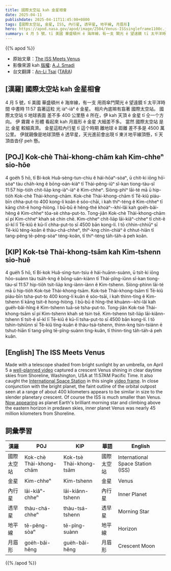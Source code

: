 ```yaml
---
title: 國際太空站 kah 金星相會
date: 2025-04-11
publishdate: 2025-04-11T11:45:00+0800
tags: [國際太空站, 金星, ISS, 內行星, 透早星, 地平線, 月眉形]
hero: https://apod.nasa.gov/apod/image/2504/Venus-ISSsingleframe1100c.jpeg
summary: 4 月 5 號，tī 美國 華盛頓州 ê 海岸線，有一支 閘光 ê 望遠鏡 tī 太平洋時間 中晝時 11:57 翕著這粒 光 iàⁿ-iàⁿ ê 金星。
---
```


{{% apod %}}

- 原始文章：[The ISS Meets Venus](https://apod.nasa.gov/apod/ap250411.html)
- 影像來源 kah [版權][Copyright]: [A.J. Smadi][A_J_Smadi]
- 台文翻譯：[An-Li Tsai][An-Li Tsai] ([TARA][TARA])


## [漢羅] 國際太空站 kah 金星相會
4 月 5 號，tī 美國 華盛頓州 ê 海岸線，有一支 用雨傘鬥閘光 ê 望遠鏡 tī 太平洋時間 中晝時 11:57 翕著這粒 光 iàⁿ-iàⁿ ê 金星。
相片內底嘛有翕著 國際太空站。
國際太空站 tī 地球表面 差不多 400 公里懸 ê 所在，伊 kah 天頂 ê 金星 tī 仝一个方向。
伊 霧霧 ê 形體 看起來 kah 月眉形 ê 金星 大細差不多。
當然 國際太空站 是比 金星 較細真濟。
金星這粒內行星 tī 這个時期 離地球 ê 距離 差不多是 4500 萬公里。
伊就親像是地球頂懸 ê 透早星，天光進前會出現 tī 東爿地平線頂懸，tī 天頂沓沓仔 peh 懸。

<!--
## [中文] 國際太空站邂逅金星

4月5日，一段精心策劃的影片拍攝於美國華盛頓州海岸線，用一架遮擋陽光的望遠鏡拍攝，於太平洋時間上午11:57，捕捉到了晴朗的白天天空中閃耀的金星。
影片中也捕捉了國際太空站的身影。
在約400公里的距離上，國際太空站與明亮的行星緊密相連，其模糊的輪廓看起來與細長的行星新月大小相似。
當然，國際太空站比金星小得多。
如今，內行星金星如同地球上明亮的晨星，在黎明前的天空中冉冉升起，升至東方地平線之上，距離海岸線近4500萬公里。

## [英文] The ISS Meets Venus

Made with a telescope shaded from bright sunlight by an umbrella, on April 5 a well-planned video captured a crescent Venus shining in clear daytime skies from Shoreline, Washington, USA at 11:57AM Pacific Time.
It also caught the International Space Station in this single video frame.
In close conjunction with the bright planet, the faint outline of the orbital outpost seen at a range of about 400 kilometers appears to be similar in size to the slender planetary crescent.
Of course the ISS is much smaller than Venus.
Now appearing as planet Earth's brilliant morning star and climbing above the eastern horizon in predawn skies, inner planet Venus was nearly 45 million kilometers from Shoreline.

-->

## [POJ] Kok-chè Thài-khong-chām kah Kim-chheⁿ sio-hōe
4 goe̍h 5 hō, tī Bí-kok Huâ-sèng-tun-chiu ê hái-hōaⁿ-sòaⁿ, ū chit-ki iōng hō͘-sòaⁿ tàu cha̍h-kng ê bōng-oán-kiàⁿ tī Thài-pêng-iûⁿ sî-kan tiong-tàu-sî 11:57 hip-tio̍h chit-lia̍p kng-iàⁿ-iàⁿ ê Kim-chheⁿ.
Siòng-phìⁿ lāi-té mā ū hip-tio̍h Kok-chè Thài-khong-chām.
Kok-chè Thài-khong-chām tī Tē-kiû piáu-bīn chha-put-to 400 kong-lí koân ê sóo-chāi, i kah thiⁿ-téng ê Kim-chheⁿ tī kāng chit-ê hong-hiòng.
I bū-bū ê hêng-thé khoàⁿ--khí-lâi kah goe̍h-bâi-hêng ê Kim-chheⁿ tōa-sè chha-put-to.
Tong-jiân Kok-chè Thài-khong-chām sī pí Kim-chheⁿ khah sè chin chē.
Kim-chheⁿ chit-lia̍p lāi-kiâⁿ-chheⁿ tī chit-ê sî-kî lī Tē-kiû ê kū-lī chha-put-to sī 4500 bān kong-lí.
I tō chhin-chhiūⁿ sī Tē-kiû téng-koân ê thàu-chá-chheⁿ, thiⁿ-kng chìn-chiáⁿ ē chhut-hiān tī tang-pêng tē-pêng-sòaⁿ téng-koân, tī thiⁿ-téng ta̍h-ta̍h-á peh koân.

## [KIP] Kok-tsè Thài-khong-tsām kah Kim-tshenn sio-huē
4 gue̍h 5 hō, tī Bí-kok Huâ-sìng-tun-tsiu ê hái-huānn-suànn, ū tsit-ki iōng hōo-suànn tàu tsa̍h-kng ê bōng-uán-kiànn tī Thài-pîng-iûnn sî-kan tiong-tàu-sî 11:57 hip-tio̍h tsit-lia̍p kng-iànn-iànn ê Kim-tshenn.
Siòng-phìnn lāi-té mā ū hip-tio̍h Kok-tsè Thài-khong-tsām.
Kok-tsè Thài-khong-tsām tī Tē-kiû piáu-bīn tsha-put-to 400 kong-lí kuân ê sóo-tsāi, i kah thinn-tíng ê Kim-tshenn tī kāng tsit-ê hong-hiòng.
I bū-bū ê hîng-thé khuànn--khí-lâi kah gue̍h-bâi-hîng ê Kim-tshenn tuā-sè tsha-put-to.
Tong-jiân Kok-tsè Thài-khong-tsām sī pí Kim-tshenn khah sè tsin tsē.
Kim-tshenn tsit-lia̍p lāi-kiânn-tshenn tī tsit-ê sî-kî lī Tē-kiû ê kū-lī tsha-put-to sī 4500 bān kong-lí.
I tō tshin-tshiūnn sī Tē-kiû tíng-kuân ê thàu-tsá-tshenn, thinn-kng tsìn-tsiánn ē tshut-hiān tī tang-pîng tē-pîng-suànn tíng-kuân, tī thinn-tíng ta̍h-ta̍h-á peh kuân.

## [English] The ISS Meets Venus

Made with a telescope shaded from bright sunlight by an umbrella, on April 5 a [well-planned video][well_planned_video] captured a crescent Venus shining in clear daytime skies from Shoreline, Washington, USA at 11:57AM Pacific Time.
It also caught the [International Space Station][International_Space_Station] in this single [video frame][video_frame].
In close conjunction with the bright planet, the faint outline of the orbital outpost seen at a range of about 400 kilometers appears to be similar in size to the slender planetary crescent.
Of course the ISS is much smaller than Venus.
[Now appearing][Now_appearing] as planet Earth's brilliant morning star and climbing above the eastern horizon in predawn skies, inner planet Venus was nearly 45 million kilometers from Shoreline.


## 詞彙學習
|漢羅|POJ|KIP|華語|English|
|-|-|-|-|-|
| 國際太空站 | Kok-chè Thài-khong-chām | Kok-tsè Thài-khong-tsām | 國際太空站 | International Space Station (ISS) |
| 金星 | Kim-chheⁿ | Kim-tshenn | 金星 | Venus |
| 內行星 | lāi-kiâⁿ-chheⁿ | lāi-kiânn-tshenn | 內行星 | Inner Planet |
| 透早星 | thàu-chá-chheⁿ | thàu-tsá-tshenn | 透早星 | Morning Star |
| 地平線 | tē-pêng-sòaⁿ | tē-pîng-suànn | 地平線 | Horizon |
| 月眉形 | goe̍h-bâi-hêng | gue̍h-bâi-hêng | 月眉形 | Crescent Moon |


{{% /apod %}}

[An-Li Tsai]: mailto:thianbun.taigi@gmail.com
[TARA]: https://tara.tw

[Copyright]: https://apod.nasa.gov/apod/fap/lib/about_apod.html#srapply
[License3]: https://creativecommons.org/licenses/by-nc-nd/3.0/
[License2]:https://creativecommons.org/licenses/by-nc-nd/2.0/
[NASA]:https://www.nasa.gov/

[well_planned_video]:https://www.instagram.com/aj.smadi/p/DIIERE2y23f/?img_index=1
[International_Space_Station]:https://www.nasa.gov/international-space-station/
[video_frame]:https://www.reddit.com/r/Astronomy/comments/1jsdrrs/i_captured_the_iss_passing_venus_in_broad/?utm_source=share&utm_medium=web3x&utm_name=web3xcss&utm_term=1&utm_content=share_button&rdt=34311
[Now_appearing]:https://science.nasa.gov/solar-system/skywatching/whats-up-april-2025-skywatching-tips-from-nasa/
[light_weekend]:https://apod.nasa.gov/apod/ap250412.html

[A_J_Smadi]:https://www.instagram.com/aj.smadi/
[Copyright]:lib/about_apod.html#srapply